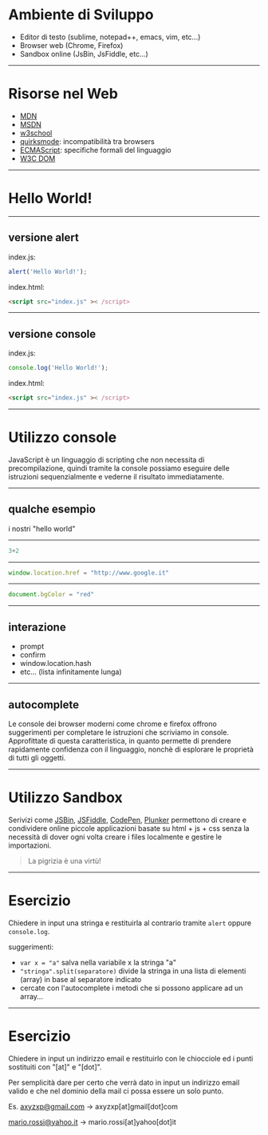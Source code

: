 Ambiente di Sviluppo
====================
- Editor di testo (sublime, notepad++, emacs, vim, etc...)
- Browser web (Chrome, Firefox)
- Sandbox online (JsBin, JsFiddle, etc...)


---


Risorse nel Web
===============
- [MDN](https://developer.mozilla.org/it/)
- [MSDN](http://msdn.microsoft.com/it-it/default.aspx)
- [w3school](http://www.w3schools.com/)
- [quirksmode](http://www.quirksmode.org/): incompatibilità tra browsers
- [ECMAScript](http://www.ecma-international.org/publications/standards/Ecma-262.htm): specifiche formali del linguaggio
- [W3C DOM](http://www.w3.org/DOM/DOMTR)


---


Hello World!
============


----


versione alert
--------------
index.js:
```javascript
alert('Hello World!');
```

index.html:
```HTML
<script src="index.js" >< /script>
```


----


versione console
----------------
index.js:
```javascript
console.log('Hello World!');
```

index.html:
```HTML
<script src="index.js" >< /script>
```


---


Utilizzo console
================
JavaScript è un linguaggio di scripting che non necessita di precompilazione,
quindi tramite la console possiamo eseguire delle istruzioni sequenzialmente
e vederne il risultato immediatamente.


----


qualche esempio
---------------
i nostri "hello world"
***
```Javascript
3+2
```
***
```javascript
window.location.href = "http://www.google.it"
```
***
```javascript
document.bgColor = "red"
```


----


interazione
-----------
- prompt
- confirm
- window.location.hash
- etc... (lista infinitamente lunga)

----


autocomplete
------------
Le console dei browser moderni come chrome e firefox offrono suggerimenti
per completare le istruzioni che scriviamo in console.
Approfittate di questa caratteristica, in quanto permette di prendere
rapidamente confidenza con il linguaggio, nonchè di esplorare le proprietà
di tutti gli oggetti.


---


Utilizzo Sandbox
================
Serivizi come [JSBin](http://jsbin.com), [JSFiddle](http://jsfiddle.net),
[CodePen](http://codepen.io), [Plunker](http://plnkr.co)
permettono di creare e condividere online piccole applicazioni basate
su html + js + css senza la necessità di dover ogni volta creare i files
localmente e gestire le importazioni.

> La pigrizia è una virtù!


---


Esercizio
=========
Chiedere in input una stringa e restituirla al contrario tramite `alert`
oppure `console.log`.

suggerimenti:

- `var x = "a"` salva nella variabile x la stringa "a"
- `"stringa".split(separatore)` divide la stringa in una lista di elementi
  (array) in base al separatore indicato
- cercate con l'autocomplete i metodi che si possono applicare ad un array...


----


Esercizio
=========
Chiedere in input un indirizzo email e restituirlo con le chiocciole ed i punti
sostituiti con "[at]" e "[dot]".

Per semplicità dare per certo che verrà dato in input un indirizzo email valido
e che nel dominio della mail ci possa essere un solo punto.

Es. axyzxp@gmail.com -> axyzxp[at]gmail[dot]com

mario.rossi@yahoo.it -> mario.rossi[at]yahoo[dot]it
